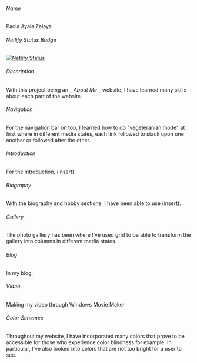 ###### Name
Paola Ayala Zelaya
###### Netlify Status Badge
[![Netlify Status](https://api.netlify.com/api/v1/badges/b6fb59c7-9e37-46af-b97f-04ba1f5f5098/deploy-status)](https://app.netlify.com/sites/about-me-payalazelaya/deploys)
###### Description
With this project being an _ _About Me_ _ website, I have learned many skills about each part of the website. 
###### Navigation
For the navigation bar on top, I learned how to do "vegeteranian mode" at first where in different media states, each link followed to stack upon one another or followed after the other. 
###### Introduction
For the introduction, (insert). 
###### Biography
With the biography and hobby sections, I have been able to use (insert). 
###### Gallery 
The photo galllery has been where I've used grid to be able to transform the gallery into columns in different media states. 
###### Blog
In my blog, 
###### Video
Making my video through Windows Movie Maker 

###### Color Schemes
Throughout my website, I have incorporated many colors that prove to be accessible for those who experience color blindness for example. In particular, I've also looked into colors that are not too bright for a user to see. 